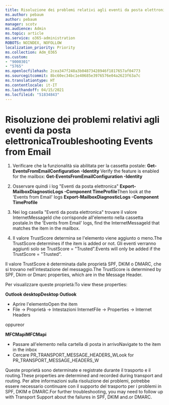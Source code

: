 ```yaml
---
title: Risoluzione dei problemi relativi agli eventi da posta elettronica
ms.author: pebaum
author: pebaum
manager: scotv
ms.audience: Admin
ms.topic: article
ms.service: o365-administration
ROBOTS: NOINDEX, NOFOLLOW
localization_priority: Priority
ms.collection: Adm_O365
ms.custom:
- "9000301"
- "5765"
ms.openlocfilehash: 2cea347f248a3b04873428946f1817657af04773
ms.sourcegitcommit: 8bc60ec34bc1e40685e3976576e04a2623f63a7c
ms.translationtype: HT
ms.contentlocale: it-IT
ms.lasthandoff: 04/15/2021
ms.locfileid: "51834843"
---
```

# <a name="troubleshooting-events-from-email"></a><span data-ttu-id="a70c1-102">Risoluzione dei problemi relativi agli eventi da posta elettronica</span><span class="sxs-lookup"><span data-stu-id="a70c1-102">Troubleshooting Events from Email</span></span>

1. <span data-ttu-id="a70c1-103">Verificare che la funzionalità sia abilitata per la cassetta postale: **Get-EventsFromEmailConfiguration -Identity <mailbox>**</span><span class="sxs-lookup"><span data-stu-id="a70c1-103">Verify the feature is enabled for the mailbox: **Get-EventsFromEmailConfiguration -Identity <mailbox>**</span></span>

2. <span data-ttu-id="a70c1-104">Osservare quindi i log "Eventi da posta elettronica" **Export-MailboxDiagnosticLogs <mailbox> -Component TimeProfile**</span><span class="sxs-lookup"><span data-stu-id="a70c1-104">Then look at the 'Events from Email' logs **Export-MailboxDiagnosticLogs <mailbox> -Component TimeProfile**</span></span>

3. <span data-ttu-id="a70c1-105">Nei log casella "Eventi da posta elettronica" trovare il valore InternetMessageId che corrisponde all'elemento nella cassetta postale.</span><span class="sxs-lookup"><span data-stu-id="a70c1-105">In the 'Events from Email' logs, find the InternetMessageId that matches the item in the mailbox.</span></span>  

4. <span data-ttu-id="a70c1-106">Il valore TrustScore determina se l'elemento viene aggiunto o meno.</span><span class="sxs-lookup"><span data-stu-id="a70c1-106">The TrustScore determines if the item is added or not.</span></span> <span data-ttu-id="a70c1-107">Gli eventi verranno aggiunti solo se TrustScore = "Trusted".</span><span class="sxs-lookup"><span data-stu-id="a70c1-107">Events will only be added if the TrustScore = "Trusted".</span></span>

<span data-ttu-id="a70c1-108">Il valore TrustScore è determinata dalle proprietà SPF, DKIM o DMARC, che si trovano nell'intestazione del messaggio.</span><span class="sxs-lookup"><span data-stu-id="a70c1-108">The TrustScore is determined by SPF, Dkim or Dmarc properties, which are in the Message Header.</span></span>

<span data-ttu-id="a70c1-109">Per visualizzare queste proprietà:</span><span class="sxs-lookup"><span data-stu-id="a70c1-109">To view these properties:</span></span>

<span data-ttu-id="a70c1-110">**Outlook desktop**</span><span class="sxs-lookup"><span data-stu-id="a70c1-110">**Desktop Outlook**</span></span>

- <span data-ttu-id="a70c1-111">Aprire l'elemento</span><span class="sxs-lookup"><span data-stu-id="a70c1-111">Open the item</span></span>
- <span data-ttu-id="a70c1-112">File -> Proprietà -> Intestazioni Internet</span><span class="sxs-lookup"><span data-stu-id="a70c1-112">File -> Properties -> Internet Headers</span></span>

<span data-ttu-id="a70c1-113">oppure</span><span class="sxs-lookup"><span data-stu-id="a70c1-113">or</span></span>

<span data-ttu-id="a70c1-114">**MFCMapi**</span><span class="sxs-lookup"><span data-stu-id="a70c1-114">**MFCMapi**</span></span>

- <span data-ttu-id="a70c1-115">Passare all'elemento nella cartella di posta in arrivo</span><span class="sxs-lookup"><span data-stu-id="a70c1-115">Navigate to the item in the inbox</span></span>
- <span data-ttu-id="a70c1-116">Cercare PR_TRANSPORT_MESSAGE_HEADERS_W</span><span class="sxs-lookup"><span data-stu-id="a70c1-116">Look for PR_TRANSPORT_MESSAGE_HEADERS_W</span></span>

<span data-ttu-id="a70c1-117">Queste proprietà sono determinate e registrate durante il trasporto e il routing.</span><span class="sxs-lookup"><span data-stu-id="a70c1-117">These properties are determined and recorded during transport and routing.</span></span> <span data-ttu-id="a70c1-118">Per altre informazioni sulla risoluzione dei problemi, potrebbe essere necessario continuare con il supporto del trasporto per i problemi in SPF, DKIM e DMARC.</span><span class="sxs-lookup"><span data-stu-id="a70c1-118">For further troubleshooting, you may need to follow up with Transport Support about the failures in  SPF, DKIM and.or DMARC.</span></span>